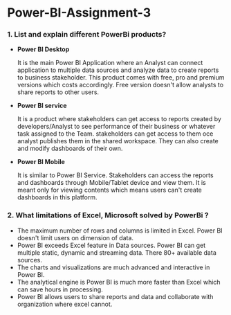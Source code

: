 # Power-BI-Assignment-3

### 1. List and explain different PowerBi products?
 
 - **Power BI Desktop**
      
      It is the main Power BI Application where an Analyst can connect application to multiple data sources and analyze data to create reports to business stakeholder. This product comes with free, pro and premium versions which costs accordingly. Free version doesn't allow analysts to share reports to other users.
      
 - **Power BI service**
      
      It is a product where stakeholders can get access to reports created by developers/Analyst to see performance of their business or whatever task assigned to the Team. stakeholders can get access to them oce analyst publishes them in the shared workspace. They can also create and modify dashboards of their own.
      
 - **Power BI Mobile**
      
      It is similar to Power BI Service. Stakeholders can access the reports and dashboards through Mobile/Tablet device and view them. It is meant only for viewing contents which means users can't create dashboards in this platform.

### 2. What limitations of Excel, Microsoft solved by PowerBi ?

- The maximum number of rows and columns is limited in Excel. Power BI doesn't limit users on dimension of data.
- Power BI exceeds Excel feature in Data sources. Power BI can get multiple static, dynamic and streaming data. There 80+ available data sources.
- The charts and visualizations are much advanced and interactive in Power BI.
- The analytical engine is Power BI is much more faster than Excel which can save hours in processing.
- Power BI allows users to share reports and data and collaborate with organization where excel cannot.
